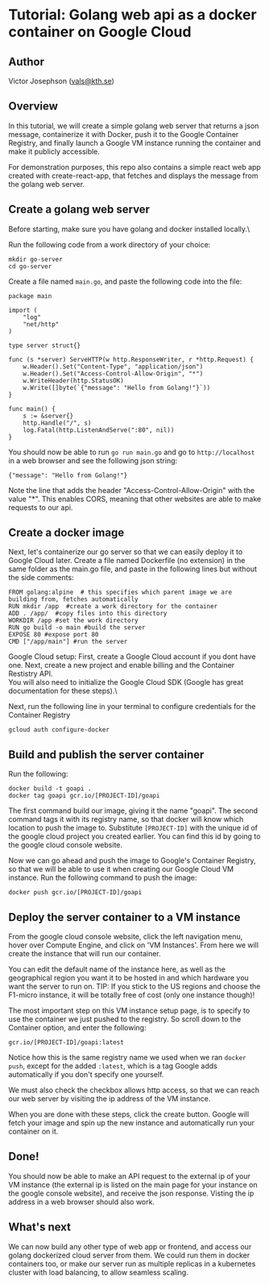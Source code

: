 # Tutorial: Golang web api as a docker container on Google Cloud

## Author
Victor Josephson (vals@kth.se)

## Overview

In this tutorial, we will create a simple golang web server that returns a json message, containerize it with Docker, push it to the Google Container Registry, and finally launch a Google VM instance running the container and make it publicly accessible.

For demonstration purposes, this repo also contains a simple react web app created with create-react-app, that fetches and displays the message from the golang web server.

## Create a golang web server

Before starting, make sure you have golang and docker installed locally.\

Run the following code from a work directory of your choice:
```
mkdir go-server
cd go-server
```
Create a file named `main.go`, and paste the following code into the file:

```
package main

import (
	"log"
	"net/http"
)

type server struct{}

func (s *server) ServeHTTP(w http.ResponseWriter, r *http.Request) {
	w.Header().Set("Content-Type", "application/json")
	w.Header().Set("Access-Control-Allow-Origin", "*")
	w.WriteHeader(http.StatusOK)
	w.Write([]byte(`{"message": "Hello from Golang!"}`))
}

func main() {
	s := &server{}
	http.Handle("/", s)
	log.Fatal(http.ListenAndServe(":80", nil))
}
```

You should now be able to run `go run main.go` and go to `http://localhost` in a web browser and see the following json string:
```
{"message": "Hello from Golang!"}
```

Note the line that adds the header "Access-Control-Allow-Origin" with the value "*". This enables CORS, meaning that other websites are able to make requests to our api.

## Create a docker image
Next, let's containerize our go server so that we can easily deploy it to Google Cloud later.
Create a file named Dockerfile (no extension) in the same folder as the main.go file, and paste in the following lines but without the side comments:
```
FROM golang:alpine  # this specifies which parent image we are building from, fetches automatically
RUN mkdir /app  #create a work directory for the container
ADD . /app/  #copy files into this directory
WORKDIR /app #set the work directory
RUN go build -o main #build the server
EXPOSE 80 #expose port 80
CMD ["/app/main"] #run the server
```

Google Cloud setup:
First, create a Google Cloud account if you dont have one. Next, create a new project and enable billing and the Container Restistry API.\
You will also need to initialize the Google Cloud SDK (Google has great documentation for these steps).\

Next, run the following line in your terminal to configure credentials for the Container Registry
```
gcloud auth configure-docker
```

## Build and publish the server container
Run the following:
```
docker build -t goapi .
docker tag goapi gcr.io/[PROJECT-ID]/goapi
```

The first command build our image, giving it the name "goapi". The second command tags it with its registry name, so that docker will know which location to push the image to. Substitute `[PROJECT-ID]` with the unique id of the google cloud project you created earlier. You can find this id by going to the google cloud console website.

Now we can go ahead and push the image to Google's Container Registry, so that we will be able to use it when creating our Google Cloud VM instance. Run the following command to push the image:
```
docker push gcr.io/[PROJECT-ID]/goapi
```

## Deploy the server container to a VM instance
From the google cloud console website, click the left navigation menu, hover over Compute Engine, and click on 'VM Instances'. From here we will create the instance that will run our container.

You can edit the default name of the instance here, as well as the geographical region you want it to be hosted in and which hardware you want the server to run on. TIP: If you stick to the US regions and choose the F1-micro instance, it will be totally free of cost (only one instance though)! 

The most important step on this VM instance setup page, is to specify to use the container we just pushed to the registry. So scroll down to the Container option, and enter the following:
```
gcr.io/[PROJECT-ID]/goapi:latest
```
Notice how this is the same registry name we used when we ran `docker push`, except for the added `:latest`, which is a tag Google adds automatically if you don't specify one yourself.

We must also check the checkbox allows http access, so that we can reach our web server by visiting the ip address of the VM instance.

When you are done with these steps, click the create button. Google will fetch your image and spin up the new instance and automatically run your container on it.

## Done!
You should now be able to make an API request to the external ip of your VM instance (the external ip is listed on the main page for your instance on the google console website), and receive the json response. Visting the ip address in a web browser should also work.

## What's next
We can now build any other type of web app or frontend, and access our golang dockerized cloud server from them. We could run them in docker containers too, or make our server run as multiple replicas in a kubernetes cluster with load balancing, to allow seamless scaling.